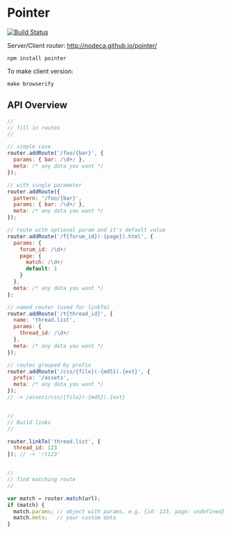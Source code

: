 Pointer
=======

[![Build Status](https://secure.travis-ci.org/nodeca/pointer.png)](http://travis-ci.org/nodeca/pointer)

Server/Client router:
http://nodeca.github.io/pointer/

```
npm install pointer
```

To make client version:
```
make browserify
```


API Overview
------------


``` javascript
//
// fill in routes
//

// simple case
router.addRoute('/foo/{bar}', {
  params: { bar: /\d+/ },
  meta: /* any data you want */
});

// with single parameter
router.addRoute({
  pattern: '/foo/{bar}',
  params: { bar: /\d+/ },
  meta: /* any data you want */
});

// route with optional param and it's default value
router.addRoute('/f{forum_id}(-{page}).html', {
  params: {
    forum_id: /\d+/
    page: {
      match: /\d+/
      default: 1
    }
  },
  meta: /* any data you want */
};

// named router (used for linkTo)
router.addRoute('/t{thread_id}', {
  name: 'thread.list',
  params: {
    thread_id: /\d+/
  },
  meta: /* any data you want */
});

// routes grouped by prefix
router.addRoute('/css/{file}(-{md5}).{ext}', {
  prefix: '/assets',
  meta: /* any data you want */
});
// -> /assets/css/{file}(-{md5}).{ext}


//
// Build links
//

router.linkTo('thread.list', {
  thread_id: 123
}); // -> '/t123'


//
// find matching route
//

var match = router.match(url);
if (match) {
  match.params; // object with params, e.g. {id: 123, page: undefined}
  match.meta;   // your custom data
}
```
